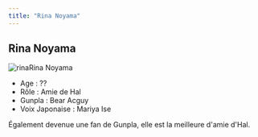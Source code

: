 ```yaml
---
title: "Rina Noyama"
---
```


Rina Noyama
-----------

![rina](/images/stories/saga/gunplabuilders/persos/rina.png)Rina Noyama


- Age : ??  
- Rôle : Amie de Hal  
- Gunpla : Bear Acguy  
- Voix Japonaise : Mariya Ise


Également devenue une fan de Gunpla, elle est la meilleure d'amie d'Hal.

